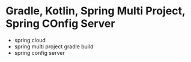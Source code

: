 # Gradle, Kotlin, Spring Multi Project, Spring COnfig Server

- spring cloud
- spring multi project gradle build
- spring config server